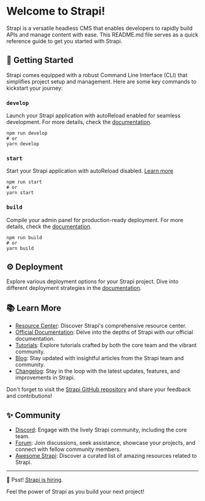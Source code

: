 # Welcome to Strapi!

Strapi is a versatile headless CMS that enables developers to rapidly build APIs and manage content with ease. This README.md file serves as a quick reference guide to get you started with Strapi.

## 🚀 Getting Started

Strapi comes equipped with a robust Command Line Interface (CLI) that simplifies project setup and management. Here are some key commands to kickstart your journey:

### `develop`

Launch your Strapi application with autoReload enabled for seamless development. For more details, check the [documentation](https://docs.strapi.io/developer-docs/latest/developer-resources/cli/CLI.html#strapi-develop).



```
npm run develop
# or
yarn develop
```

### `start`

Start your Strapi application with autoReload disabled. [Learn more](https://docs.strapi.io/developer-docs/latest/developer-resources/cli/CLI.html#strapi-start)

```
npm run start
# or
yarn start
```

### `build`

Compile your admin panel for production-ready deployment. For more details, check the [documentation](https://docs.strapi.io/developer-docs/latest/developer-resources/cli/CLI.html#strapi-build).



```
npm run build
# or
yarn build
```

## ⚙️ Deployment

Explore various deployment options for your Strapi project. Dive into different deployment strategies in the [documentation](https://docs.strapi.io/developer-docs/latest/setup-deployment-guides/deployment.html).

## 📚 Learn More

- [Resource Center](https://strapi.io/resource-center): Discover Strapi's comprehensive resource center.
- [Official Documentation](https://docs.strapi.io): Delve into the depths of Strapi with our official documentation.
- [Tutorials](https://strapi.io/tutorials): Explore tutorials crafted by both the core team and the vibrant community.
- [Blog](https://strapi.io/blog): Stay updated with insightful articles from the Strapi team and community.
- [Changelog](https://strapi.io/changelog): Stay in the loop with the latest updates, features, and improvements in Strapi.

Don't forget to visit the [Strapi GitHub repository](https://github.com/strapi/strapi) and share your feedback and contributions!

## ✨ Community

- [Discord](https://discord.strapi.io): Engage with the lively Strapi community, including the core team.
- [Forum](https://forum.strapi.io/): Join discussions, seek assistance, showcase your projects, and connect with fellow community members.
- [Awesome Strapi](https://github.com/strapi/awesome-strapi): Discover a curated list of amazing resources related to Strapi.

---

🤫 Psst! [Strapi is hiring](https://strapi.io/careers).

Feel the power of Strapi as you build your next project!
